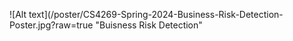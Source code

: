 ![Alt text](/poster/CS4269-Spring-2024-Business-Risk-Detection-Poster.jpg?raw=true "Buisness Risk Detection"

